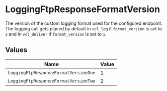 # LoggingFtpResponseFormatVersion

The version of the custom logging format used for the configured endpoint. The logging call gets placed by default in `vcl_log` if `format_version` is set to `2` and in `vcl_deliver` if `format_version` is set to `1`.



## Values

| Name                                 | Value                                |
| ------------------------------------ | ------------------------------------ |
| `LoggingFtpResponseFormatVersionOne` | 1                                    |
| `LoggingFtpResponseFormatVersionTwo` | 2                                    |